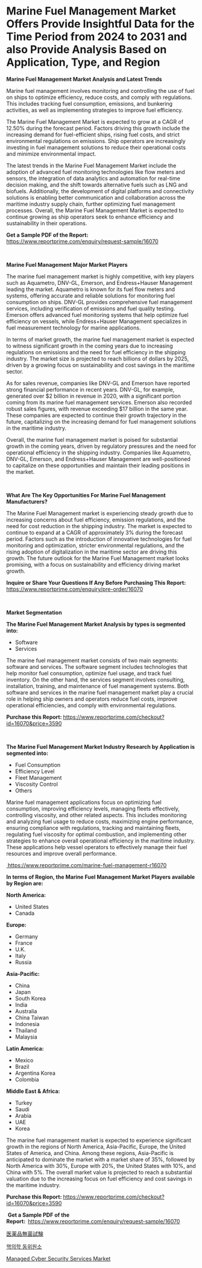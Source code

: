 <p><h1>Marine Fuel Management Market Offers Provide Insightful Data for the Time Period from 2024 to 2031 and also Provide Analysis Based on Application, Type, and Region</h1></p><p><strong>Marine Fuel Management Market Analysis and Latest Trends</strong></p>
<p><p>Marine fuel management involves monitoring and controlling the use of fuel on ships to optimize efficiency, reduce costs, and comply with regulations. This includes tracking fuel consumption, emissions, and bunkering activities, as well as implementing strategies to improve fuel efficiency.</p><p>The Marine Fuel Management Market is expected to grow at a CAGR of 12.50% during the forecast period. Factors driving this growth include the increasing demand for fuel-efficient ships, rising fuel costs, and strict environmental regulations on emissions. Ship operators are increasingly investing in fuel management solutions to reduce their operational costs and minimize environmental impact.</p><p>The latest trends in the Marine Fuel Management Market include the adoption of advanced fuel monitoring technologies like flow meters and sensors, the integration of data analytics and automation for real-time decision making, and the shift towards alternative fuels such as LNG and biofuels. Additionally, the development of digital platforms and connectivity solutions is enabling better communication and collaboration across the maritime industry supply chain, further optimizing fuel management processes. Overall, the Marine Fuel Management Market is expected to continue growing as ship operators seek to enhance efficiency and sustainability in their operations.</p></p>
<p><strong>Get a Sample PDF of the Report:&nbsp;</strong> <a href="https://www.reportprime.com/enquiry/request-sample/16070">https://www.reportprime.com/enquiry/request-sample/16070</a></p>
<p>&nbsp;</p>
<p><strong>Marine Fuel Management Major Market Players</strong></p>
<p><p>The marine fuel management market is highly competitive, with key players such as Aquametro, DNV-GL, Emerson, and Endress+Hauser Management leading the market. Aquametro is known for its fuel flow meters and systems, offering accurate and reliable solutions for monitoring fuel consumption on ships. DNV-GL provides comprehensive fuel management services, including verification of emissions and fuel quality testing. Emerson offers advanced fuel monitoring systems that help optimize fuel efficiency on vessels, while Endress+Hauser Management specializes in fuel measurement technology for marine applications.</p><p>In terms of market growth, the marine fuel management market is expected to witness significant growth in the coming years due to increasing regulations on emissions and the need for fuel efficiency in the shipping industry. The market size is projected to reach billions of dollars by 2025, driven by a growing focus on sustainability and cost savings in the maritime sector.</p><p>As for sales revenue, companies like DNV-GL and Emerson have reported strong financial performance in recent years. DNV-GL, for example, generated over $2 billion in revenue in 2020, with a significant portion coming from its marine fuel management services. Emerson also recorded robust sales figures, with revenue exceeding $17 billion in the same year. These companies are expected to continue their growth trajectory in the future, capitalizing on the increasing demand for fuel management solutions in the maritime industry.</p><p>Overall, the marine fuel management market is poised for substantial growth in the coming years, driven by regulatory pressures and the need for operational efficiency in the shipping industry. Companies like Aquametro, DNV-GL, Emerson, and Endress+Hauser Management are well-positioned to capitalize on these opportunities and maintain their leading positions in the market.</p></p>
<p>&nbsp;</p>
<p><strong>What Are The Key Opportunities For Marine Fuel Management Manufacturers?</strong></p>
<p><p>The Marine Fuel Management market is experiencing steady growth due to increasing concerns about fuel efficiency, emission regulations, and the need for cost reduction in the shipping industry. The market is expected to continue to expand at a CAGR of approximately 3% during the forecast period. Factors such as the introduction of innovative technologies for fuel monitoring and optimization, stricter environmental regulations, and the rising adoption of digitalization in the maritime sector are driving this growth. The future outlook for the Marine Fuel Management market looks promising, with a focus on sustainability and efficiency driving market growth.</p></p>
<p><strong>Inquire or Share Your Questions If Any Before Purchasing This Report:</strong> <a href="https://www.reportprime.com/enquiry/pre-order/16070">https://www.reportprime.com/enquiry/pre-order/16070</a></p>
<p>&nbsp;</p>
<p><strong>Market Segmentation</strong></p>
<p><strong>The Marine Fuel Management Market Analysis by types is segmented into:</strong></p>
<p><ul><li>Software</li><li>Services</li></ul></p>
<p><p>The marine fuel management market consists of two main segments: software and services. The software segment includes technologies that help monitor fuel consumption, optimize fuel usage, and track fuel inventory. On the other hand, the services segment involves consulting, installation, training, and maintenance of fuel management systems. Both software and services in the marine fuel management market play a crucial role in helping ship owners and operators reduce fuel costs, improve operational efficiencies, and comply with environmental regulations.</p></p>
<p><strong>Purchase this Report:&nbsp;</strong><a href="https://www.reportprime.com/checkout?id=16070&price=3590">https://www.reportprime.com/checkout?id=16070&price=3590</a></p>
<p>&nbsp;</p>
<p><strong>The Marine Fuel Management Market Industry Research by Application is segmented into:</strong></p>
<p><ul><li>Fuel Consumption</li><li>Efficiency Level</li><li>Fleet Management</li><li>Viscosity Control</li><li>Others</li></ul></p>
<p><p>Marine fuel management applications focus on optimizing fuel consumption, improving efficiency levels, managing fleets effectively, controlling viscosity, and other related aspects. This includes monitoring and analyzing fuel usage to reduce costs, maximizing engine performance, ensuring compliance with regulations, tracking and maintaining fleets, regulating fuel viscosity for optimal combustion, and implementing other strategies to enhance overall operational efficiency in the maritime industry. These applications help vessel operators to effectively manage their fuel resources and improve overall performance.</p></p>
<p><a href="https://www.reportprime.com/marine-fuel-management-r16070">&nbsp;https://www.reportprime.com/marine-fuel-management-r16070</a></p>
<p><strong>In terms of Region, the Marine Fuel Management Market Players available by Region are:</strong></p>
<p>
    <p> <strong> North America: </strong>
        <ul>
            <li>United States</li>
            <li>Canada</li>
        </ul>
        </p> 
    <p> <strong> Europe: </strong>
        <ul>
            <li>Germany</li>
            <li>France</li>
            <li>U.K.</li>
            <li>Italy</li>
            <li>Russia</li>
        </ul>
        </p> 
    <p> <strong> Asia-Pacific: </strong>
        <ul>
            <li>China</li>
            <li>Japan</li>
            <li>South Korea</li>
            <li>India</li>
            <li>Australia</li>
            <li>China Taiwan</li>
            <li>Indonesia</li>
            <li>Thailand</li>
            <li>Malaysia</li>
        </ul>
        </p> 
    <p> <strong> Latin America: </strong>
        <ul>
            <li>Mexico</li>
            <li>Brazil</li>
            <li>Argentina Korea</li>
            <li>Colombia</li>
        </ul>
        </p> 
    <p> <strong> Middle East & Africa: </strong>
        <ul>
            <li>Turkey</li>
            <li>Saudi</li>
            <li>Arabia</li>
            <li>UAE</li>
            <li>Korea</li>
        </ul>
    </p>
    </p>
<p><p>The marine fuel management market is expected to experience significant growth in the regions of North America, Asia-Pacific, Europe, the United States of America, and China. Among these regions, Asia-Pacific is anticipated to dominate the market with a market share of 35%, followed by North America with 30%, Europe with 20%, the United States with 10%, and China with 5%. The overall market value is projected to reach a substantial valuation due to the increasing focus on fuel efficiency and cost savings in the maritime industry.</p></p>
<p><strong>Purchase this Report: </strong><a href="https://www.reportprime.com/checkout?id=16070&price=3590">https://www.reportprime.com/checkout?id=16070&price=3590</a></p>
<p>&nbsp;<strong>Get a Sample PDF of the Report:&nbsp;&nbsp;</strong><a href="https://www.reportprime.com/enquiry/request-sample/16070">https://www.reportprime.com/enquiry/request-sample/16070</a></p>
<p><strong></strong></p>
<p><p><a href="https://medium.com/@bulahhamill28/%E5%8C%BB%E8%96%AC%E5%93%81%E3%81%AE%E7%84%A1%E8%8F%8C%E6%A4%9C%E6%9F%BB%E5%B8%82%E5%A0%B4%E3%81%AE%E5%88%86%E6%9E%90-%E3%82%B0%E3%83%AD%E3%83%BC%E3%83%90%E3%83%AB%E7%94%A3%E6%A5%AD%E3%81%AE%E8%A6%8B%E9%80%9A%E3%81%97%E3%81%A8%E4%BA%88%E6%B8%AC-2024%E5%B9%B4%E3%81%8B%E3%82%892031%E5%B9%B4-84d5f771133b">医薬品無菌試験</a></p><p><a href="https://github.com/royErdmtyan906778/Market-Research-Report-List-1/blob/main/658028523886.md">핵의학 동위원소</a></p><p><a href="https://github.com/kathiaseamanalvaradovlprc2h/Market-Research-Report-List-2/blob/main/managed-cyber-security-services-market.md">Managed Cyber Security Services Market</a></p></p>